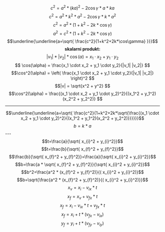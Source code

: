 $$c^2=a^2*(ka)^2-2\cos\gamma *a * ka$$ $$c^2=a^2*k^2*a^2-2\cos\gamma *k*a^2$$ $$c^2=a^2*(1+k^2-2k*\cos\gamma)$$ $$a^2=c^2*(1+k^2-2k*\cos\gamma)$$ $$\underline{\underline{a=\sqrt{ \frac{c^2}{1+k^2+2k*\cos\gamma} }}}$$ $$\textbf{skalarni produkt:}$$ $$|v_1| * |v_2| * \cos(\alpha) = x_1 \cdot x_2 + y_1 \cdot y_2$$$$ \cos(\alpha) = \frac{x_1 \cdot x_2 + y_1 \cdot y_2}{|v_1| |v_2|} $$$$\cos^2(\alpha) = \left( \frac{x_1 \cdot x_2 + y_1 \cdot y_2}{|v_1| |v_2|} \right)^2 $$$$|v| = \sqrt{x^2 + y^2} $$$$\cos^2(\alpha) = \frac{(x_1 \cdot x_2 + y_1 \cdot y_2)^2}{(x_1^2 + y_1^2)(x_2^2 + y_2^2)} $$

---
$$\underline{\underline{a=\sqrt{ \frac{c^2}{1+k^2+2k*\sqrt{\frac{(x_1 \cdot x_2 + y_1 \cdot y_2)^2}{(x_1^2 + y_1^2)(x_2^2 + y_2^2)}}}}}}$$ $$b = k*a$$ --- 
$$t=\frac{a}{\sqrt{ x_{i}^2 + y_{i}^2}}$$ $$t=\frac{b}{\sqrt{ x_{f}^2 + y_{f}^2}}$$ $$\frac{b}{\sqrt{ x_{f}^2 + y_{f}^2}}=\frac{a}{\sqrt{ x_{i}^2 + y_{i}^2}}$$$$b=\frac{a * \sqrt{ x_{f}^2 + y_{f}^2}}{\sqrt{ x_{i}^2 + y_{i}^2}}$$ $$b^2=\frac{a^2 * (x_{f}^2 + y_{f}^2)}{( x_{i}^2 + y_{i}^2)}$$ $$b=\sqrt{\frac{a^2 * (x_{f}^2 + y_{f}^2)}{( x_{i}^2 + y_{i}^2)}}$$ $$x_{v}=x_{i}-v_{ix}*t$$ $$x_{f}=x_{v}+v_{fx}*t$$ $$x_{f}=x_{i}-v_{ix}*t+v_{fx}*t$$ $$x_{f}=x_{i}+ t*(v_{fx}-v_{ix})$$ $$y_{f}=y_{i}+ t*(v_{fy}-v_{iy})$$